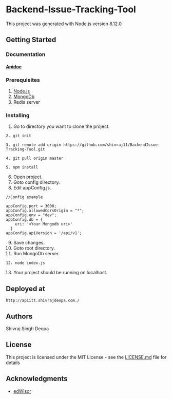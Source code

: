 # Backend-Issue-Tracking-Tool
This project was generated with Node.js version 8.12.0

## Getting Started
### Documentation
#### [Apidoc](apidocs-itt.shivrajdeopa.com/)       

### Prerequisites

1. [Node.js](https://nodejs.org/en/download/)
2. [MongoDb](https://www.mongodb.com/download-center?jmp=nav#community)
3. Redis server


### Installing

1. Go to directory you want to clone the project.
```
2. git init
```
```
3. git remote add origin https://github.com/shivraj11/BackendIssue-Tracking-Tool.git
```
```
4. git pull origin master
```
```
5. npm install
```
6. Open project.
7. Goto config directory. 
8. Edit appConfig.js.

```
//Config example

appConfig.port = 3000;
appConfig.allowedCorsOrigin = "*";
appConfig.env = "dev";
appConfig.db = {
    uri: '<Your Mongodb uri>'
  }
appConfig.apiVersion = '/api/v1';

```
9. Save changes.
10. Goto root directory.
11. Run MongoDb server.

```
12. node index.js
```
13. Your project should be running on localhost.


## Deployed at

`http://apiitt.shivrajdeopa.com./`

## Authors

Shivraj Singh Deopa

## License

This project is licensed under the MIT License - see the [LICENSE.md](LICENSE.md) file for details

## Acknowledgments

* [edWisor](https://edwisor.com/)



